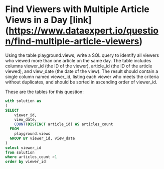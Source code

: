# Find Viewers with Multiple Article Views in a Day [link] (https://www.dataexpert.io/question/find-multiple-article-viewers)

Using the table playground.views, write a SQL query to identify all viewers who viewed more than one article on the same day. The table includes columns viewer_id (the ID of the viewer), article_id (the ID of the article viewed), and view_date (the date of the view). The result should contain a single column named viewer_id, listing each viewer who meets the criteria without duplicates, and should be sorted in ascending order of viewer_id.

These are the tables for this question:

```` sql
with solution as
(
SELECT
    viewer_id,
    view_date,
    COUNT(DISTINCT article_id) AS articles_count
  FROM 
    playground.views
  GROUP BY viewer_id, view_date
)
select viewer_id
from solution
where articles_count >1
order by viewer_id
````
